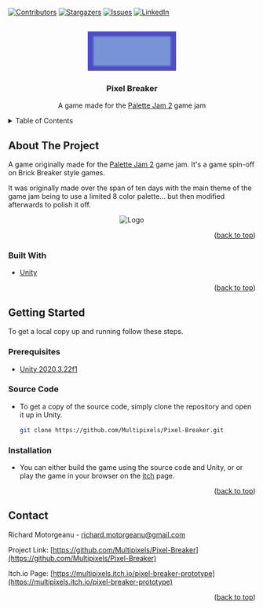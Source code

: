 [![Contributors][contributors-shield]][contributors-url]
[![Stargazers][stars-shield]][stars-url]
[![Issues][issues-shield]][issues-url]
[![LinkedIn][linkedin-shield]][linkedin-url]
<!-- [![MIT License][license-shield]][license-url]
     [![Forks][forks-shield]][forks-url] -->



<!-- PROJECT LOGO -->
<br />
<div align="center">
  <a href="https://github.com/Multipixels/Pixel-Breaker">
    <img src="Logo.png" alt="Logo" width="180" height="80">
  </a>

<h3 align="center">Pixel Breaker</h3>

  <p align="center">
    A game made for the <a href="https://itch.io/jam/palette-jam-2">Palette Jam 2</a> game jam
  </p>
</div>



<!-- TABLE OF CONTENTS -->
<details>
  <summary>Table of Contents</summary>
  <ol>
    <li>
      <a href="#about-the-project">About The Project</a>
      <ul>
        <li><a href="#built-with">Built With</a></li>
      </ul>
    </li>
    <li>
      <a href="#getting-started">Getting Started</a>
      <ul>
        <li><a href="#prerequisites">Prerequisites</a></li>
        <li><a href="#installation">Installation</a></li>
      </ul>
    </li>
    <!--<li><a href="#license">License</a></li>-->
    <li><a href="#contact">Contact</a></li>
  </ol>
</details>



<!-- ABOUT THE PROJECT -->
## About The Project

<!--[![Product Name Screen Shot][product-screenshot]](https://example.com)-->

A game originally made for the [Palette Jam 2](https://itch.io/jam/palette-jam-2) game jam.
It's a game spin-off on Brick Breaker style games.

It was originally made over the span of ten days with the main theme of the game jam being to use a limited 8 color palette... but then modified afterwards to polish it off.

<div align="center">
<img src="https://user-images.githubusercontent.com/75509898/198170305-399aa20b-5e38-41e6-a605-60c2d931376e.png" alt="Logo">
</div>


<p align="right">(<a href="#top">back to top</a>)</p>



### Built With

* [Unity](https://unity.com/)

<p align="right">(<a href="#top">back to top</a>)</p>



<!-- GETTING STARTED -->
## Getting Started

To get a local copy up and running follow these steps.

### Prerequisites

* [Unity 2020.3.22f1](https://unity3d.com/get-unity/download/archive#:~:text=Unity%20Hub-,Unity%202020.3.22f1,-6%20Nov%2C%202021)

### Source Code
* To get a copy of the source code, simply clone the repository and open it up in Unity.
   ```sh
   git clone https://github.com/Multipixels/Pixel-Breaker.git
   ```

### Installation

* You can either build the game using the source code and Unity, or or play the game in your browser on the [itch](https://multipixels.itch.io/pixel-breaker-prototype) page.

<p align="right">(<a href="#top">back to top</a>)</p>

<!-- LICENSE -->
<!-- ## License
Distributed under the MIT License. See `LICENSE.txt` for more information.
<p align="right">(<a href="#top">back to top</a>)</p> -->

<!-- CONTACT -->
## Contact

Richard Motorgeanu - richard.motorgeanu@gmail.com

Project Link: [https://github.com/Multipixels/Pixel-Breaker](https://github.com/Multipixels/Pixel-Breaker)

Itch.io Page: [https://multipixels.itch.io/pixel-breaker-prototype](https://multipixels.itch.io/pixel-breaker-prototype)

<p align="right">(<a href="#top">back to top</a>)</p>



<!-- MARKDOWN LINKS & IMAGES -->
<!-- https://www.markdownguide.org/basic-syntax/#reference-style-links -->
[contributors-shield]: https://img.shields.io/github/contributors/Multipixels/Pixel-Breaker.svg?style=for-the-badge
[contributors-url]: https://github.com/Multipixels/Pixel-Breaker/graphs/contributors
[forks-shield]: https://img.shields.io/github/forks/Multipixels/Pixel-Breaker.svg?style=for-the-badge
[forks-url]: https://github.com/Multipixels/Pixel-Breaker/network/members
[stars-shield]: https://img.shields.io/github/stars/Multipixels/Pixel-Breaker.svg?style=for-the-badge
[stars-url]: https://github.com/Multipixels/Pixel-Breaker/stargazers
[issues-shield]: https://img.shields.io/github/issues/Multipixels/Pixel-Breaker.svg?style=for-the-badge
[issues-url]: https://github.com/Multipixels/Pixel-Breaker/issues
<!-- [license-shield]: https://img.shields.io/github/license/github_username/repo_name.svg?style=for-the-badge -->
<!-- [license-url]: https://github.com/github_username/repo_name/blob/master/LICENSE.txt -->
[linkedin-shield]: https://img.shields.io/badge/-LinkedIn-black.svg?style=for-the-badge&logo=linkedin&colorB=555
[linkedin-url]: https://www.linkedin.com/in/richard-motorgeanu/
[product-screenshot]: images/screenshot.png

